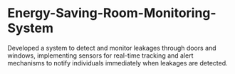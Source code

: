# Energy-Saving-Room-Monitoring-System
Developed a system to detect and monitor leakages through doors and windows, implementing sensors for real-time tracking and alert mechanisms to notify individuals immediately when leakages are detected.
